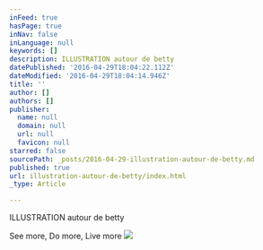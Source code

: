 ```yaml
---
inFeed: true
hasPage: true
inNav: false
inLanguage: null
keywords: []
description: ILLUSTRATION autour de betty
datePublished: '2016-04-29T18:04:22.112Z'
dateModified: '2016-04-29T18:04:14.946Z'
title: ''
author: []
authors: []
publisher:
  name: null
  domain: null
  url: null
  favicon: null
starred: false
sourcePath: _posts/2016-04-29-illustration-autour-de-betty.md
published: true
url: illustration-autour-de-betty/index.html
_type: Article

---
```

ILLUSTRATION autour de betty

See more, Do more, Live more
![](https://the-grid-user-content.s3-us-west-2.amazonaws.com/6250a9f9-47cc-4824-9e4a-2b63dc259124.jpg)